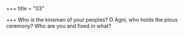 +++
title = "03"

+++
Who is the kinsman of your peoples? O Agni, who holds the pious  ceremony?
Who are you and fixed in what?